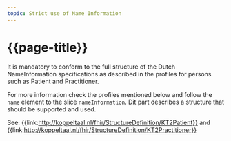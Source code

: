 ```yaml
---
topic: Strict use of Name Information
---
```

# {{page-title}}

It is mandatory to conform to the full structure of the Dutch NameInformation specifications as described in the profiles for persons such as Patient and Practitioner.

For more information check the profiles mentioned below and follow the `name` element to the slice `nameInformation`. Dit part describes a structure that should be supported and used.

See: {{link:http://koppeltaal.nl/fhir/StructureDefinition/KT2Patient}} and {{link:http://koppeltaal.nl/fhir/StructureDefinition/KT2Practitioner}}

